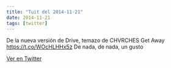 ```yaml
---
title: "Tuit del 2014-11-21"
date: 2014-11-21
tags: [twitter]
---
```


De la nueva versión de Drive, temazo de CHVRCHES Get Away https://t.co/WOcHLHHx5z De nada, de nada, un gusto



[Ver en Twitter](https://twitter.com/i/web/status/535883129303887872)

